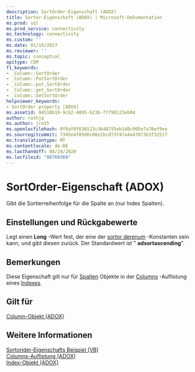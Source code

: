 ```yaml
---
description: SortOrder-Eigenschaft (ADOX)
title: Sortor-Eigenschaft (ADOX) | Microsoft-Dokumentation
ms.prod: sql
ms.prod_service: connectivity
ms.technology: connectivity
ms.custom: ''
ms.date: 01/19/2017
ms.reviewer: ''
ms.topic: conceptual
apitype: COM
f1_keywords:
- _Column::SortOrder
- _Column::PutSortOrder
- _Column::put_SortOrder
- _Column::get_SortOrder
- _Column::GetSortOrder
helpviewer_keywords:
- SortOrder property [ADOX]
ms.assetid: 04510b19-9cb2-4895-b23b-f7790123eb04
author: rothja
ms.author: jroth
ms.openlocfilehash: 0f0af0f636513c3648755eb1d0c905e7a76ef9ee
ms.sourcegitcommit: 7345e4f05d6c06e1bcd73747a4a47873b3f3251f
ms.translationtype: MT
ms.contentlocale: de-DE
ms.lasthandoff: 08/24/2020
ms.locfileid: "88769369"
---
```

# <a name="sortorder-property-adox"></a>SortOrder-Eigenschaft (ADOX)
Gibt die Sortierreihenfolge für die Spalte an (nur Index Spalten).  
  
## <a name="settings-and-return-values"></a>Einstellungen und Rückgabewerte  
 Legt einen **Long** -Wert fest, der eine der [sortor derenum](./sortorderenum.md) -Konstanten sein kann, und gibt diesen zurück. Der Standardwert ist " **adsortascending**".  
  
## <a name="remarks"></a>Bemerkungen  
 Diese Eigenschaft gilt nur für [Spalten](./column-object-adox.md) Objekte in der [Columns](./columns-collection-adox.md) -Auflistung eines [Indexes](./index-object-adox.md).  
  
## <a name="applies-to"></a>Gilt für  
 [Column-Objekt (ADOX)](./column-object-adox.md)  
  
## <a name="see-also"></a>Weitere Informationen  
 [Sortorider-Eigenschafts Beispiel (VB)](./sortorder-property-example-vb.md)   
 [Columns-Auflistung (ADOX)](./columns-collection-adox.md)   
 [Index-Objekt (ADOX)](./index-object-adox.md)